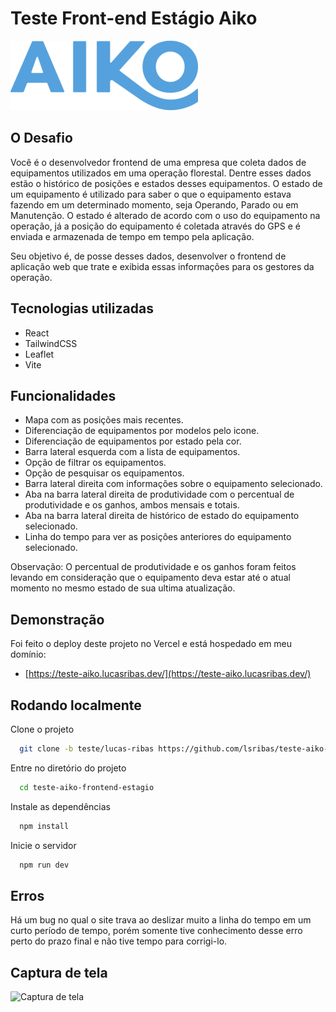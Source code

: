 
# Teste Front-end Estágio Aiko

![Logo Aiko](https://raw.githubusercontent.com/aikodigital/teste-frontend-estagio-v2/master/img/aiko.png)


## O Desafio

Você é o desenvolvedor frontend de uma empresa que coleta dados de equipamentos utilizados em uma operação florestal. Dentre esses dados estão o histórico de posições e estados desses equipamentos. O estado de um equipamento é utilizado para saber o que o equipamento estava fazendo em um determinado momento, seja Operando, Parado ou em Manutenção. O estado é alterado de acordo com o uso do equipamento na operação, já a posição do equipamento é coletada através do GPS e é enviada e armazenada de tempo em tempo pela aplicação.

Seu objetivo é, de posse desses dados, desenvolver o frontend de aplicação web que trate e exibida essas informações para os gestores da operação.


## Tecnologias utilizadas

- React
- TailwindCSS
- Leaflet
- Vite
## Funcionalidades

- Mapa com as posições mais recentes.
- Diferenciação de equipamentos por modelos pelo icone.
- Diferenciação de equipamentos por estado pela cor.
- Barra lateral esquerda com a lista de equipamentos.
- Opção de filtrar os equipamentos.
- Opção de pesquisar os equipamentos.
- Barra lateral direita com informações sobre o equipamento selecionado.
- Aba na barra lateral direita de produtividade com o percentual de produtividade e os ganhos, ambos mensais e totais.
- Aba na barra lateral direita de histórico de estado do equipamento selecionado.
- Linha do tempo para ver as posições anteriores do equipamento selecionado.

Observação: O percentual de produtividade e os ganhos foram feitos levando em consideração que o equipamento deva estar até o atual momento no mesmo estado de sua ultima atualização.
## Demonstração

Foi feito o deploy deste projeto no Vercel e está hospedado em meu domínio:
- [https://teste-aiko.lucasribas.dev/](https://teste-aiko.lucasribas.dev/)
## Rodando localmente

Clone o projeto

```bash
  git clone -b teste/lucas-ribas https://github.com/lsribas/teste-aiko-frontend-estagio.git
```

Entre no diretório do projeto

```bash
  cd teste-aiko-frontend-estagio
```

Instale as dependências

```bash
  npm install
```

Inicie o servidor

```bash
  npm run dev
```


## Erros
Há um bug no qual o site trava ao deslizar muito a linha do tempo em um curto período de tempo, porém somente tive conhecimento desse erro perto do prazo final e não tive tempo para corrigi-lo.
## Captura de tela

![Captura de tela](https://i.imgur.com/tFppFyG.png)

